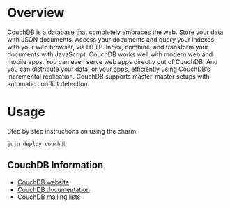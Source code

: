# Overview

[CouchDB](http://couchdb.apache.org) is a database that completely embraces the web. Store your data with
JSON documents. Access your documents and query your indexes with your web
browser, via HTTP. Index, combine, and transform your documents with
JavaScript. CouchDB works well with modern web and mobile apps. You can even
serve web apps directly out of CouchDB. And you can distribute your data, or
your apps, efficiently using CouchDB’s incremental replication. CouchDB
supports master-master setups with automatic conflict detection.

# Usage

Step by step instructions on using the charm:

    juju deploy couchdb

## CouchDB Information

- [CouchDB website](http://couchdb.apache.org)
- [CouchDB documentation](http://docs.couchdb.org)
- [CouchDB mailing lists](http://couchdb.apache.org/#mailing-lists)
